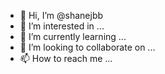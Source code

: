 - 👋 Hi, I’m @shanejbb
- 👀 I’m interested in ...
- 🌱 I’m currently learning ...
- 💞️ I’m looking to collaborate on ...
- 📫 How to reach me ...

<!---
shanejbb/shanejbb is a ✨ special ✨ repository because its `README.md` (this file) appears on your GitHub profile.
You can click the Preview link to take a look at your changes.
--->
